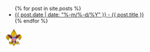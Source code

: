<ul>
  {% for post in site.posts %}
    <li>
      <a href="{{ post.url }}">{{ post.date | date: "%-m/%-d/%Y" }} - {{ post.title }}</a>
    </li>
  {% endfor %}
</ul>

 ![](/img/eagle_menu.png)
